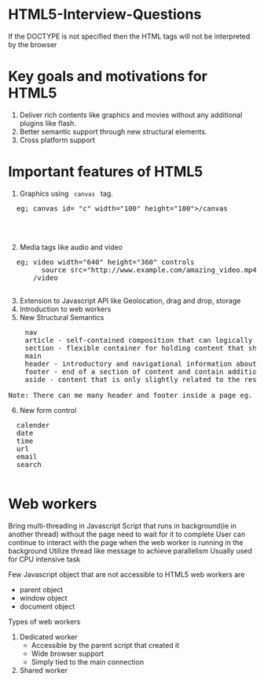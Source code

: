 # HTML5-Interview-Questions

If the DOCTYPE is not specified then the HTML tags will not be interpreted by the browser

Key goals and motivations for HTML5
====================================
1. Deliver rich contents like graphics and movies without any additional plugins like flash.
2. Better semantic support through new structural elements.
3. Cross platform support

Important features of HTML5
===========================
1. Graphics using <code> canvas </code> tag.
  <pre>
  eg; canvas id= "c" width="100" height="100">/canvas
  <script>
    var canvas = document.getElementById( "c" );
    var drawing_context = canvas.getContext( "2d" );
    drawing_context.fillStyle = "blue";
    drawing_context.fillRect( 50, 50, 100, 100 );
  </script>
  </pre>
  
 2. Media tags like audio and video
  <pre>
  eg; video width="640" height="360" controls
        source src="http://www.example.com/amazing_video.mp4"
      /video
  </pre>
      
 3. Extension to Javascript API like Geolocation, drag and drop, storage 
 4. Introduction to web workers
 5. New Structural Semantics
 <pre>
    nav
    article - self-contained composition that can logically be independently recreated outside of the page without losing it’s                         meaning. Individual blog posts or news stories
    section - flexible container for holding content that shares a common informational theme or purpose
    main
    header - introductory and navigational information about a section of the page
    footer - end of a section of content and contain additional information about the section. Author’s name, copyright information,                  and related links
    aside - content that is only slightly related to the rest of the page.

Note: There can me many header and footer inside a page eg. header in article 1 and article 2
</pre>

6. New form control
<pre>
  calender
  date
  time
  url
  email
  search
 </pre>
 
Web workers
===========
Bring multi-threading in Javascript
Script that runs in background(ie in another thread) without the page need to wait for it to complete
User can continue to interact with the page when the web worker is running in the background
Utilize thread like message to achieve parallelism
Usually used for CPU intensive task
 
Few Javascript object that are not accessible to HTML5 web workers are
 - parent object
 - window object
 - document object
 
Types of web workers
1. Dedicated worker 
    - Accessible by the parent script that created it
    - Wide browser support
    - Simply tied to the main connection
2. Shared worker
  

